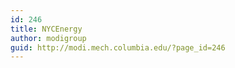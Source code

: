 ```yaml
---
id: 246
title: NYCEnergy
author: modigroup
guid: http://modi.mech.columbia.edu/?page_id=246
---
```

